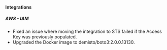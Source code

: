 
#### Integrations
##### AWS - IAM
- Fixed an issue where moving the integration to STS failed if the Access Key was previously populated.
- Upgraded the Docker image to demisto/boto3:2.0.0.13130.

